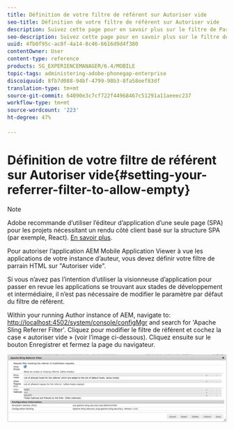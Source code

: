 ```yaml
---
title: Définition de votre filtre de référent sur Autoriser vide
seo-title: Définition de votre filtre de référent sur Autoriser vide
description: Suivez cette page pour en savoir plus sur le filtre de Parrain. Pour autoriser l’application AEM Mobile Application Viewer à vue les applications de votre instance d’auteur, vous devez définir votre filtre de parrain HTML sur "Autoriser vide".
seo-description: Suivez cette page pour en savoir plus sur le filtre de Parrain. Pour autoriser l’application AEM Mobile Application Viewer à vue les applications de votre instance d’auteur, vous devez définir votre filtre de parrain HTML sur "Autoriser vide".
uuid: 4fb0f95c-ac8f-4a14-8c46-6616d9d4f380
contentOwner: User
content-type: reference
products: SG_EXPERIENCEMANAGER/6.4/MOBILE
topic-tags: administering-adobe-phonegap-enterprise
discoiquuid: 8fb7d088-94bf-4799-98b3-8fa58eef83df
translation-type: tm+mt
source-git-commit: 64090e3c7cf722f44968467c51291a11aeeec237
workflow-type: tm+mt
source-wordcount: '223'
ht-degree: 47%

---
```



# Définition de votre filtre de référent sur Autoriser vide{#setting-your-referrer-filter-to-allow-empty}

>[!NOTE]
>
>Adobe recommande d’utiliser l’éditeur d’application d’une seule page (SPA) pour les projets nécessitant un rendu côté client basé sur la structure SPA (par exemple, React). [En savoir plus](/help/sites-developing/spa-overview.md).

Pour autoriser l’application AEM Mobile Application Viewer à vue les applications de votre instance d’auteur, vous devez définir votre filtre de parrain HTML sur &quot;Autoriser vide&quot;.

Si vous n’avez pas l’intention d’utiliser la visionneuse d’application pour passer en revue les applications se trouvant aux stades de développement et intermédiaire, il n’est pas nécessaire de modifier le paramètre par défaut du filtre de référent.

Within your running Author instance of AEM, navigate to: [http://localhost:4502/system/console/configMgr](http://localhost:4502/system/console/configMgr) and search for &#39;Apache Sling Referrer Filter&#39;. Cliquez pour modifier le filtre de référent et cochez la case « autoriser vide » (voir l’image ci-dessous). Cliquez ensuite sur le bouton Enregistrer et fermez la page du navigateur.

![Paramètres du filtre de référent](assets/chlimage_1-106.png)
